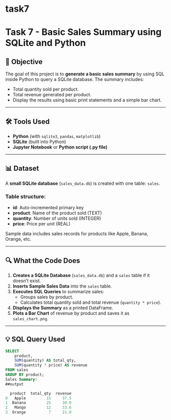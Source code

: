 # task7
# Task 7 - Basic Sales Summary using SQLite and Python

## 📄 Objective

The goal of this project is to **generate a basic sales summary** by using SQL inside Python to query a SQLite database. The summary includes:
- Total quantity sold per product.
- Total revenue generated per product.
- Display the results using basic print statements and a simple bar chart.

---

## 🛠 Tools Used

- **Python** (with `sqlite3`, `pandas`, `matplotlib`)
- **SQLite** (built into Python)
- **Jupyter Notebook** or **Python script (.py file)**

---

## 📊 Dataset

A **small SQLite database** (`sales_data.db`) is created with one table: `sales`.

### Table structure:
- **id**: Auto-incremented primary key
- **product**: Name of the product sold (TEXT)
- **quantity**: Number of units sold (INTEGER)
- **price**: Price per unit (REAL)

Sample data includes sales records for products like Apple, Banana, Orange, etc.

---

## 🔍 What the Code Does

1. **Creates a SQLite Database** (`sales_data.db`) and a `sales` table if it doesn’t exist.
2. **Inserts Sample Sales Data** into the `sales` table.
3. **Executes SQL Queries** to summarize sales:
   - Groups sales by product.
   - Calculates total quantity sold and total revenue (`quantity * price`).
4. **Displays the Summary** as a printed DataFrame.
5. **Plots a Bar Chart** of revenue by product and saves it as `sales_chart.png`.

---

## 💡 SQL Query Used

```sql
SELECT 
    product, 
    SUM(quantity) AS total_qty, 
    SUM(quantity * price) AS revenue 
FROM sales 
GROUP BY product;
Sales Summary:
##output

  product  total_qty  revenue
0   Apple         15     37.5
1  Banana         25     30.0
2   Mango         12     33.6
3  Orange          7     21.0

